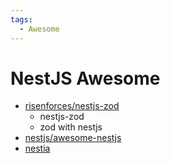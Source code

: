 ```yaml
---
tags:
  - Awesome
---
```


# NestJS Awesome

- [risenforces/nestjs-zod](https://github.com/risenforces/nestjs-zod)
  - nestjs-zod
  - zod with nestjs
- [nestjs/awesome-nestjs](https://github.com/nestjs/awesome-nestjs)
- [nestia](./nestia.md)
